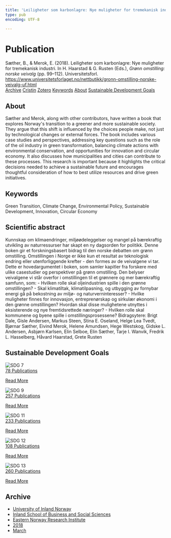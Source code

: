 ```yaml
---
title: 'Leiligheter som karbonlagre: Nye muligheter for tremekanisk industri'
type: pub
encoding: UTF-8

---
```

<h1>Publication</h1>
<article id="csl-bib-container-YUAWT2V3" class="csl-bib-container">
  <div class="csl-bib-body"> <div class="csl-entry">Sæther, B., &#38; Merok, E. (2018). Leiligheter som karbonlagre: Nye muligheter for tremekanisk industri. In H. Haarstad &#38; G. Rusten (Eds.), <i>Grønn omstilling: norske veivalg</i> (pp. 99–112). Universitetsforl. <a href="https://www.universitetsforlaget.no/nettbutikk/gronn-omstilling-norske-veivalg-uf.html">https://www.universitetsforlaget.no/nettbutikk/gronn-omstilling-norske-veivalg-uf.html</a></div> </div>
  <div class="csl-bib-buttons">
    <a href="#taxonomy-article-YUAWT2V3" alt="archive" class="csl-bib-button">Archive</a>
    <a href="https://app.cristin.no/results/show.jsf?id=1573712" alt="Cristin" class="csl-bib-button">Cristin</a>
    <a href="http://zotero.org/groups/5881554/items/YUAWT2V3" alt="Zotero" class="csl-bib-button">Zotero</a>
    <a href="#keywords-article-YUAWT2V3" alt="keywords" class="csl-bib-button">Keywords</a>
    <a href="#about-article-YUAWT2V3" alt="about_pub" class="csl-bib-button">About</a>
    <a href="#sdg-article-YUAWT2V3" alt="sdg" class="csl-bib-button">Sustainable Development Goals</a>
  </div>
  <div id="csl-bib-meta-container-YUAWT2V3"></div>
</article>
<div id="csl-bib-meta-YUAWT2V3" class="csl-bib-meta">
  <article id="about-article-YUAWT2V3" class="about_pub-article">
    <h1>About</h1>
    Sæther and Merok, along with other contributors, have written a book that explores Norway's transition to a greener and more sustainable society. They argue that this shift is influenced by the choices people make, not just by technological changes or external forces. The book includes various case studies and perspectives, addressing key questions such as the role of the oil industry in green transformation, balancing climate actions with environmental conservation, and opportunities for innovation and circular economy. It also discusses how municipalities and cities can contribute to these processes. This research is important because it highlights the critical decisions needed to achieve a sustainable future and encourages thoughtful consideration of how to best utilize resources and drive green initiatives.
  </article>
  <article id="keywords-article-YUAWT2V3" class="keywords-article">
    <h1>Keywords</h1>
    Green Transition, Climate Change, Environmental Policy, Sustainable Development, Innovation, Circular Economy
  </article>
  <article id="abstract-article-YUAWT2V3" class="abstract-article">
    <h1>Scientific abstract</h1>
    Kunnskap om klimaendringer, miljøødeleggelser og mangel på bærekraftig utvikling av naturressurser har skapt en ny dagsorden for politikk. Denne boken gir et forskningsbasert bidrag til den norske debatten om grønn omstilling. Omstillingen i Norge er ikke kun et resultat av teknologisk endring eller utenforliggende krefter - den formes av de veivalgene vi tar. Dette er hovedargumentet i boken, som samler kapitler fra forskere med ulike casestudier og perspektiver på grønn omstilling. Den belyser veivalgene vi står overfor i omstillingen til et grønnere og mer bærekraftig samfunn, som: - Hvilken rolle skal oljeindustrien spille i den grønne omstillingen? - Skal klimatiltak, klimatilpasning, og utbygging av fornybar energi gå på bekostning av miljø- og naturverninteresser? - Hvilke muligheter finnes for innovasjon, entreprenørskap og sirkulær økonomi i den grønne omstillingen? Hvordan skal disse mulighetene utnyttes i eksisterende og nye fremtidsrettede næringer? - Hvilken rolle skal kommunene og byene spille i omstillingsprosessene? Bidragsytere: Brigt Dale, Gisle Andersen, Markus Steen, Stina E. Oseland, Helge Lea Tvedt, Bjørnar Sæther, Eivind Merok, Helene Amundsen, Hege Westskog, Gidske L. Andersen, Asbjørn Karlsen, Elin Selboe, Elin Sæther, Tarje I. Wanvik, Fredrik L. Hasselberg, Håvard Haarstad, Grete Rusten
  </article>
  <article id="sdg-article-YUAWT2V3" class="sdg-article">
    <h1>Sustainable Development Goals</h1>
    <div class="sdg-container"><div id="sdg7" class="sdg">
        <img src="{{< params subfolder >}}images/sdg/sdg07_en.png" class="image" alt="SDG 7">
        <div class="sdg-overlay">
          <a href="{{< params subfolder >}}en/archive/?sdg=7#archive" class="sdg-publication-count"><span>78</span> Publications</a>
          <p><a href="https://sdgs.un.org/goals/goal7" class="sdg-read-more">Read More</a></p>
        </div>
      </div> <div id="sdg9" class="sdg">
        <img src="{{< params subfolder >}}images/sdg/sdg09_en.png" class="image" alt="SDG 9">
        <div class="sdg-overlay">
          <a href="{{< params subfolder >}}en/archive/?sdg=9#archive" class="sdg-publication-count"><span>257</span> Publications</a>
          <p><a href="https://sdgs.un.org/goals/goal9" class="sdg-read-more">Read More</a></p>
        </div>
      </div> <div id="sdg11" class="sdg">
        <img src="{{< params subfolder >}}images/sdg/sdg11_en.png" class="image" alt="SDG 11">
        <div class="sdg-overlay">
          <a href="{{< params subfolder >}}en/archive/?sdg=11#archive" class="sdg-publication-count"><span>233</span> Publications</a>
          <p><a href="https://sdgs.un.org/goals/goal11" class="sdg-read-more">Read More</a></p>
        </div>
      </div> <div id="sdg12" class="sdg">
        <img src="{{< params subfolder >}}images/sdg/sdg12_en.png" class="image" alt="SDG 12">
        <div class="sdg-overlay">
          <a href="{{< params subfolder >}}en/archive/?sdg=12#archive" class="sdg-publication-count"><span>108</span> Publications</a>
          <p><a href="https://sdgs.un.org/goals/goal12" class="sdg-read-more">Read More</a></p>
        </div>
      </div> <div id="sdg13" class="sdg">
        <img src="{{< params subfolder >}}images/sdg/sdg13_en.png" class="image" alt="SDG 13">
        <div class="sdg-overlay">
          <a href="{{< params subfolder >}}en/archive/?sdg=13#archive" class="sdg-publication-count"><span>260</span> Publications</a>
          <p><a href="https://sdgs.un.org/goals/goal13" class="sdg-read-more">Read More</a></p>
        </div>
      </div></div>
  </article>
  <article id="taxonomy-article-YUAWT2V3" class="taxonomy-article">
    <h1>Archive</h1>
    <ul>
      <li><a href="{{< params subfolder >}}en/archive/?key=3DCRN523">University of Inland Norway</a></li>
      <li><a href="{{< params subfolder >}}en/archive/?key=DU8Q9LN9">Inland School of Business and Social Sciences</a></li>
      <li><a href="{{< params subfolder >}}en/archive/?key=IRYXBU4S">Eastern Norway Research Institute</a></li>
      <li><a href="{{< params subfolder >}}en/archive/?key=64DNHFWC">2018</a></li>
      <li><a href="{{< params subfolder >}}en/archive/?key=MWHU9WHZ">March</a></li>
    </ul>
  </article>
</div>
